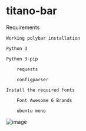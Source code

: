 # titano-bar

Requirements

    Working polybar installation

    Python 3

    Python 3-pip

        requests
  
        configparser
  
    Install the required fonts
    
        Font Awesome 6 Brands
    
        ubuntu mono
    
![image](https://user-images.githubusercontent.com/25522056/160284223-53952244-ebb2-4d48-ab57-5a08dda2f35a.png)
